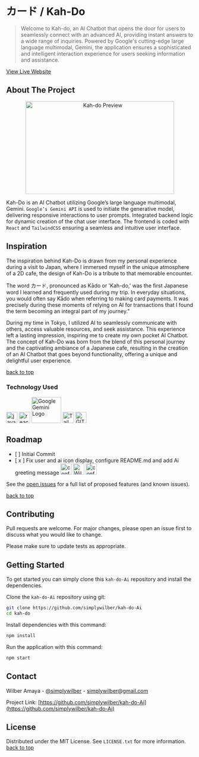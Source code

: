 # カード / Kah-Do 

<a name="readme-top"></a>

> Welcome to Kah-do, an AI Chatbot that opens the door for users to seamlessly connect with an advanced AI, providing instant answers to a wide range of inquiries. Powered by Google's cutting-edge large language multimodal, Gemini, the application ensures a sophisticated and intelligent interaction experience for users seeking information and assistance.

<a href="">View Live Website</a>

## About The Project

<p style="text-align: center;">
<Image src="https://media.giphy.com/media/YGrCXXqIiOSPKER7eX/giphy.gif" width="400" height="250" alt="Kah-do Preview"/>
</p>

Kah-Do is an AI Chatbot utilizing Google’s large language multimodal, Gemini. `Google’s Gemini API` is used to initiate the generative model, delivering responsive interactions to user prompts. Integrated backend logic for dynamic creation of the chat user interface. The frontend is coded with `React` and `TailwindCSS`  ensuring a seamless and intuitive user interface.

## Inspiration 

The inspiration behind Kah-Do is drawn from my personal experience during a visit to Japan, where I immersed myself in the unique atmosphere of a 2D cafe, the design of Kah-Do is a tribute to that memorable encounter.

The word カード, pronounced as Kādo or 'Kah-do,' was the first Japanese word I learned and frequently used during my trip. In everyday situations, you would often say Kādo when referring to making card payments. It was precisely during these moments of relying on AI for transactions that I found the term becoming an integral part of my journey."

During my time in Tokyo, I utilized AI to seamlessly communicate with others, access valuable resources, and seek assistance. This experience left a lasting impression, inspiring me to create my own pocket AI Chatbot. The concept of Kah-Do was born from the blend of this personal journey and the captivating ambiance of a Japanese cafe, resulting in the creation of an AI Chatbot that goes beyond functionality, offering a unique and delightful user experience.

<a href="#readme-top">back to top</a>

### Technology Used

<div>
<Image src="https://user-images.githubusercontent.com/25181517/117447155-6a868a00-af3d-11eb-9cfe-245df15c9f3f.png" width="30px" height="30px" alt="javascript logo"/> 
<Image src="https://user-images.githubusercontent.com/25181517/183897015-94a058a6-b86e-4e42-a37f-bf92061753e5.png" width="30px" height="30px" alt="react logo"/>
<Image src="https://media.giphy.com/media/v1.Y2lkPTc5MGI3NjExenI3bnpiN2N1N3dza2oxMGFlaTNoMzVxbnk3eXFrajA1eW00ZXp3MSZlcD12MV9pbnRlcm5hbF9naWZfYnlfaWQmY3Q9cw/x8rrsLUMR0A9lNL7OD/giphy.gif" width="80px" height="70px" alt="Google Gemini Logo"/>
<Image src="https://user-images.githubusercontent.com/25181517/202896760-337261ed-ee92-4979-84c4-d4b829c7355d.png" width="30px" height="30px" alt="TailwindCSS logo"/>
<Image src="https://user-images.githubusercontent.com/25181517/192108372-f71d70ac-7ae6-4c0d-8395-51d8870c2ef0.png" width="30px" height="30px" alt="GIT"/>
</div>

## Roadmap
<div>
<ul>
    <li>
        [  ] Initial Commit 
    </li>
    <li>    
        [ x ] Fix user and ai icon display, configure README.md and add Ai greeting message 
        <Image src="https://media.giphy.com/media/yWI8ycaXuknOpxomyZ/giphy.gif" width="30px" height="30px" alt="confetti"/>
        <Image src="https://media.giphy.com/media/7Q7fYv7rIVQ7rvXpgB/giphy.gif" width="30px" height="30px" alt="Wilber Celebrating"/>
        <Image src="https://media.giphy.com/media/yWI8ycaXuknOpxomyZ/giphy.gif" width="30px" height="30px" alt="confetti"/>
    </li>
</ul>
</div>

See the [open issues](https://github.com/simplywilber/kah-do-Ai/issues) for a full list of proposed features (and known issues).

<a href="#readme-top">back to top</a>

## Contributing

Pull requests are welcome. For major changes, please open an issue first
to discuss what you would like to change.

Please make sure to update tests as appropriate.

## Getting Started

To get started you can simply clone this `kah-do-Ai` repository and install the dependencies.

Clone the `kah-do-Ai` repository using git:

```bash
git clone https://github.com/simplywilber/kah-do-Ai
cd kah-do
```

Install dependencies with this command:

```bash
npm install
```

Run the application with this command:

```bash
npm start
```

## Contact

Wilber Amaya - [@simplywilber](https://instagram.com/simplywilber) - simplywilber@gmail.com

Project Link: [https://github.com/simplywilber/kah-do-Ai](https://github.com/simplywilber/kah-do-Ai)

## License

Distributed under the MIT License. See `LICENSE.txt` for more information. 
<a href="#readme-top">back to top</a>